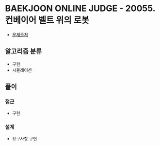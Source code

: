 # BAEKJOON ONLINE JUDGE - 20055. 컨베이어 벨트 위의 로봇

- [문제출처](https://www.acmicpc.net/problem/20055 '20055. 컨베이어 벨트 위의 로봇')

## 알고리즘 분류

- 구현
- 시뮬레이션

## 풀이

### 접근

- 구현

### 설계

- 요구사항 구현
